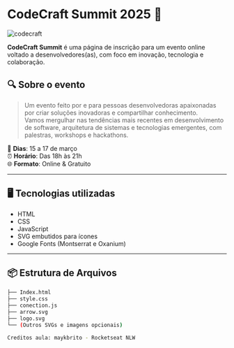 # CodeCraft Summit 2025 🚀

![codecraft](https://github.com/user-attachments/assets/be209a79-d7ac-4bca-ab87-e6e26d57a9ea)


**CodeCraft Summit** é uma página de inscrição para um evento online voltado a desenvolvedores(as), com foco em inovação, tecnologia e colaboração.

## 🔍 Sobre o evento

> Um evento feito por e para pessoas desenvolvedoras apaixonadas por criar soluções inovadoras e compartilhar conhecimento.  
> Vamos mergulhar nas tendências mais recentes em desenvolvimento de software, arquitetura de sistemas e tecnologias emergentes, com palestras, workshops e hackathons.

📅 **Dias**: 15 a 17 de março  
⏰ **Horário**: Das 18h às 21h  
🌐 **Formato**: Online & Gratuito

---

## 🖥️ Tecnologias utilizadas

- HTML
- CSS
- JavaScript
- SVG embutidos para ícones
- Google Fonts (Montserrat e Oxanium)

---

## 📦 Estrutura de Arquivos

```bash
├── Index.html
├── style.css
├── conection.js
├── arrow.svg
├── logo.svg
└── (Outros SVGs e imagens opcionais)

Creditos aula: maykbrito - Rocketseat NLW
